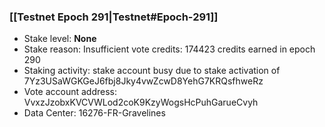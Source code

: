 ### [[Testnet Epoch 291|Testnet#Epoch-291]]
* Stake level: **None**
* Stake reason: Insufficient vote credits: 174423 credits earned in epoch 290
* Staking activity: stake account busy due to stake activation of 7Yz3USaWGKGeJ6fbj8Jky4vwZcwD8YehG7KRQsfhweRz
* Vote account address: VvxzJzobxKVCVWLod2coK9KzyWogsHcPuhGarueCvyh
* Data Center: 16276-FR-Gravelines